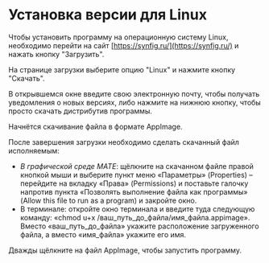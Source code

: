 # Установка версии для Linux

Чтобы установить программу на операционную систему Linux, необходимо перейти на сайт [https://synfig.ru/](https://synfig.ru/) и нажать кнопку "Загрузить".&#x20;

На странице загрузки выберите опцию "Linux" и нажмите кнопку "Скачать".

В открывшемся окне введите свою электронную почту, чтобы получать уведомления о новых версиях, либо нажмите на нижнюю кнопку, чтобы просто скачать дистрибутив программы.

Начнётся скачивание файла в формате AppImage.

После завершения загрузки необходимо сделать скачанный файл исполняемым:

* _В графической среде MATE_: щёлкните на скачанном файле правой кнопкой мыши и выберите пункт меню «Параметры» (Properties) – перейдите на вкладку «Права» (Permissions) и поставьте галочку напротив пункта «Позволять выполнение файла как программы» (Allow this file to run as a program) и закройте окно.
* В терминале: откройте окно терминала и введите туда следующую команду: «chmod u+x /ваш\_путь\_до\_файла/имя\_файла.appimage». Вместо «ваш\_путь\_до\_файла» укажите расположение загруженного файла, а вместо «имя\_файла» укажите его имя.

Дважды щёлкните на файл AppImage, чтобы запустить программу.
